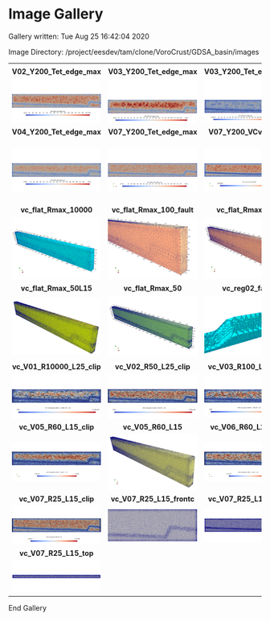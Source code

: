 # Image Gallery 

Gallery written: Tue Aug 25 16:42:04 2020

Image Directory: /project/eesdev/tam/clone/VoroCrust/GDSA_basin/images


|  |  |  |   | 
| :---: | :---: | :---: | :---:  | 
|  |  |  |   | 
|  **V02_Y200_Tet_edge_max** |  **V03_Y200_Tet_edge_max** |  **V03_Y200_Tet_edge_min** |  **V03_Y200_VCvolumes**  | 
| <img width="200" src="V02_Y200_Tet_edge_max.png"> | <img width="200" src="V03_Y200_Tet_edge_max.png"> | <img width="200" src="V03_Y200_Tet_edge_min.png"> | <img width="200" src="V03_Y200_VCvolumes.png">  | 
|  **V04_Y200_Tet_edge_max** |  **V07_Y200_Tet_edge_max** |  **V07_Y200_VCvolumes** |  **vc_flat_Rmax_10000_fault**  | 
| <img width="200" src="V04_Y200_Tet_edge_max.png"> | <img width="200" src="V07_Y200_Tet_edge_max.png"> | <img width="200" src="V07_Y200_VCvolumes.png"> | <img width="200" src="vc_flat_Rmax_10000_fault.png">  | 
|  **vc_flat_Rmax_10000** |  **vc_flat_Rmax_100_fault** |  **vc_flat_Rmax_100** |  **vc_flat_Rmax_50_fault**  | 
| <img width="200" src="vc_flat_Rmax_10000.png"> | <img width="200" src="vc_flat_Rmax_100_fault.png"> | <img width="200" src="vc_flat_Rmax_100.png"> | <img width="200" src="vc_flat_Rmax_50_fault.png">  | 
|  **vc_flat_Rmax_50L15** |  **vc_flat_Rmax_50** |  **vc_reg02_fault** |  **vc_regions_fault**  | 
| <img width="200" src="vc_flat_Rmax_50L15.png"> | <img width="200" src="vc_flat_Rmax_50.png"> | <img width="200" src="vc_reg02_fault.png"> | <img width="200" src="vc_regions_fault.png">  | 
|  **vc_V01_R10000_L25_clip** |  **vc_V02_R50_L25_clip** |  **vc_V03_R100_L25_clip** |  **vc_V04_R50_L15_clip**  | 
| <img width="200" src="vc_V01_R10000_L25_clip.png"> | <img width="200" src="vc_V02_R50_L25_clip.png"> | <img width="200" src="vc_V03_R100_L25_clip.png"> | <img width="200" src="vc_V04_R50_L15_clip.png">  | 
|  **vc_V05_R60_L15_clip** |  **vc_V05_R60_L15** |  **vc_V06_R60_L25_clip** |  **vc_V06_R60_L25**  | 
| <img width="200" src="vc_V05_R60_L15_clip.png"> | <img width="200" src="vc_V05_R60_L15.png"> | <img width="200" src="vc_V06_R60_L25_clip.png"> | <img width="200" src="vc_V06_R60_L25.png">  | 
|  **vc_V07_R25_L15_clip** |  **vc_V07_R25_L15_frontc** |  **vc_V07_R25_L15_front** |  **vc_V07_R25_L15_topc**  | 
| <img width="200" src="vc_V07_R25_L15_clip.png"> | <img width="200" src="vc_V07_R25_L15_frontc.png"> | <img width="200" src="vc_V07_R25_L15_front.png"> | <img width="200" src="vc_V07_R25_L15_topc.png">  | 
|  **vc_V07_R25_L15_top**  | 
| <img width="200" src="vc_V07_R25_L15_top.png">  | 


End Gallery
